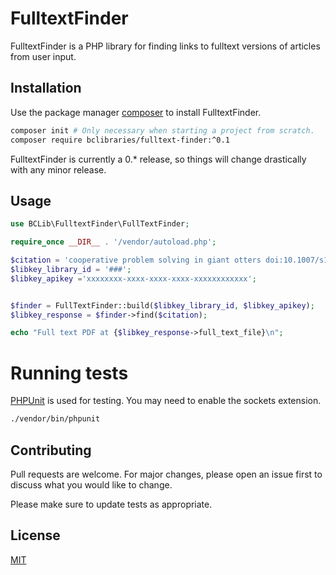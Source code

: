 # FulltextFinder

FulltextFinder is a PHP library for finding links to fulltext versions of articles from user input.

## Installation

Use the package manager [composer](https://getcomposer.org/) to install FulltextFinder.

```bash
composer init # Only necessary when starting a project from scratch.
composer require bclibraries/fulltext-finder:^0.1
```

FulltextFinder is currently a 0.* release, so things will change drastically with any minor release.

## Usage

```php
use BCLib\FulltextFinder\FullTextFinder;

require_once __DIR__ . '/vendor/autoload.php';

$citation = 'cooperative problem solving in giant otters doi:10.1007/s10071-017-1126-2';
$libkey_library_id = '###';
$libkey_apikey ='xxxxxxxx-xxxx-xxxx-xxxx-xxxxxxxxxxxx';


$finder = FullTextFinder::build($libkey_library_id, $libkey_apikey);
$libkey_response = $finder->find($citation);

echo "Full text PDF at {$libkey_response->full_text_file}\n";
```

# Running tests

[PHPUnit](https://phpunit.de/) is used for testing. You may need to enable the sockets extension.

```bash
./vendor/bin/phpunit 
```

## Contributing
Pull requests are welcome. For major changes, please open an issue first to discuss what you would like to change.

Please make sure to update tests as appropriate.

## License
[MIT](https://choosealicense.com/licenses/mit/)
